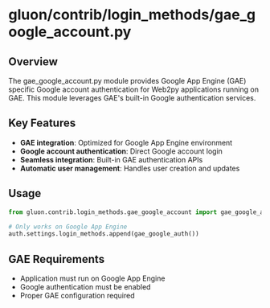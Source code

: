 # gluon/contrib/login_methods/gae_google_account.py

## Overview

The gae_google_account.py module provides Google App Engine (GAE) specific Google account authentication for Web2py applications running on GAE. This module leverages GAE's built-in Google authentication services.

## Key Features

- **GAE integration**: Optimized for Google App Engine environment
- **Google account authentication**: Direct Google account login
- **Seamless integration**: Built-in GAE authentication APIs
- **Automatic user management**: Handles user creation and updates

## Usage

```python
from gluon.contrib.login_methods.gae_google_account import gae_google_auth

# Only works on Google App Engine
auth.settings.login_methods.append(gae_google_auth())
```

## GAE Requirements

- Application must run on Google App Engine
- Google authentication must be enabled
- Proper GAE configuration required